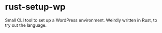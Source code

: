 # rust-setup-wp

Small CLI tool to set up a WordPress environment.
Weirdly written in Rust, to try out the language.